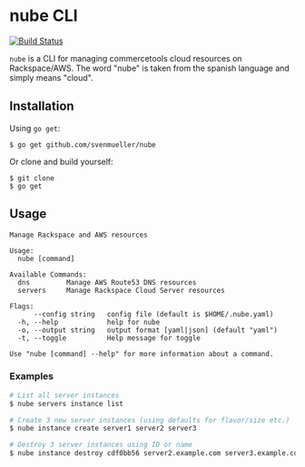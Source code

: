 # nube CLI

[![Build Status](https://travis-ci.org/svenmueller/nube.svg?branch=master)](https://travis-ci.org/svenmueller/nube)

`nube` is a CLI for managing commercetools cloud resources on Rackspace/AWS. The word "nube" is taken from the spanish language and simply means "cloud".

## Installation

Using `go get`:

```
$ go get github.com/svenmueller/nube
```

Or clone and build yourself:

```
$ git clone
$ go get
```

## Usage

```
Manage Rackspace and AWS resources

Usage:
  nube [command]

Available Commands:
  dns         Manage AWS Route53 DNS resources
  servers     Manage Rackspace Cloud Server resources

Flags:
      --config string   config file (default is $HOME/.nube.yaml)
  -h, --help            help for nube
  -o, --output string   output format [yaml|json] (default "yaml")
  -t, --toggle          Help message for toggle

Use "nube [command] --help" for more information about a command.
```

### Examples
```bash
# List all server instances
$ nube servers instance list
```

```bash
# Create 3 new server instances (using defaults for flavor/size etc.)
$ nube instance create server1 server2 server3
```

```bash
# Destroy 3 server instances using ID or name
$ nube instance destroy cdf0bb56 server2.example.com server3.example.com
```

